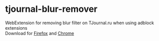 # tjournal-blur-remover
WebExtension for removing blur filter on TJournal.ru when using adblock extensions  
Download for [Firefox](https://addons.mozilla.org/firefox/addon/tjournal-blur-remover) and [Chrome](https://chrome.google.com/webstore/detail/%D1%83%D0%B4%D0%B0%D0%BB%D0%B5%D0%BD%D0%B8%D0%B5-%D1%80%D0%B0%D0%B7%D0%BC%D1%8B%D1%82%D0%B8%D1%8F-%D0%BD%D0%B0-tjou/bapkpgmbfbmofhgagdjhbhkeambllnkb)
